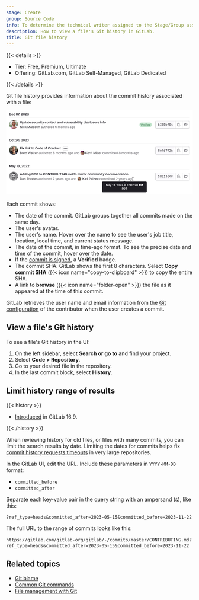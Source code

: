 ```yaml
---
stage: Create
group: Source Code
info: To determine the technical writer assigned to the Stage/Group associated with this page, see https://handbook.gitlab.com/handbook/product/ux/technical-writing/#assignments
description: How to view a file's Git history in GitLab.
title: Git file history
---
```


{{< details >}}

- Tier: Free, Premium, Ultimate
- Offering: GitLab.com, GitLab Self-Managed, GitLab Dedicated

{{< /details >}}

Git file history provides information about the commit history associated
with a file:

![A list of 3 commits for a single file, with the newest commit marked as 'Verified'.](img/file_history_output_v17_2.png)

Each commit shows:

- The date of the commit. GitLab groups together all commits made on the same day.
- The user's avatar.
- The user's name. Hover over the name to see the user's job title, location, local time,
  and current status message.
- The date of the commit, in time-ago format. To see the precise date and time of
  the commit, hover over the date.
- If the [commit is signed](../signed_commits/_index.md), a **Verified** badge.
- The commit SHA. GitLab shows the first 8 characters.
  Select **Copy commit SHA** ({{< icon name="copy-to-clipboard" >}}) to copy the entire SHA.
- A link to **browse** ({{< icon name="folder-open" >}}) the file as it appeared at the time of
  this commit.

GitLab retrieves the user name and email information from the
[Git configuration](https://git-scm.com/book/en/v2/Customizing-Git-Git-Configuration)
of the contributor when the user creates a commit.

## View a file's Git history

To see a file's Git history in the UI:

1. On the left sidebar, select **Search or go to** and find your project.
1. Select **Code > Repository**.
1. Go to your desired file in the repository.
1. In the last commit block, select **History**.

## Limit history range of results

{{< history >}}

- [Introduced](https://gitlab.com/gitlab-org/gitlab/-/issues/423108) in GitLab 16.9.

{{< /history >}}

When reviewing history for old files, or files with many commits, you can
limit the search results by date. Limiting the dates for commits helps fix
[commit history requests timeouts](https://gitlab.com/gitlab-org/gitaly/-/issues/5426)
in very large repositories.

In the GitLab UI, edit the URL. Include these parameters in `YYYY-MM-DD` format:

- `committed_before`
- `committed_after`

Separate each key-value pair in the query string with an ampersand (`&`), like this:

```plaintext
?ref_type=heads&committed_after=2023-05-15&committed_before=2023-11-22
```

The full URL to the range of commits looks like this:

```plaintext
https://gitlab.com/gitlab-org/gitlab/-/commits/master/CONTRIBUTING.md?ref_type=heads&committed_after=2023-05-15&committed_before=2023-11-22
```

## Related topics

- [Git blame](git_blame.md)
- [Common Git commands](../../../../topics/git/commands.md)
- [File management with Git](../../../../topics/git/file_management.md)
